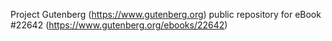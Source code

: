 Project Gutenberg (https://www.gutenberg.org) public repository for eBook #22642 (https://www.gutenberg.org/ebooks/22642)
